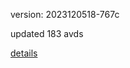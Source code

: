 version: 2023120518-767c

updated 183 avds

[details](https://github.com/0x74f917491bfa7ebfa379/ali_avd_db/blob/master/change_log/2023/12/05/18/767c.txt)